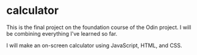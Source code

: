 # calculator
This is the final project on the foundation course of the Odin project. I will be combining everything I've learned so far.

I will make an on-screen calculator using JavaScript, HTML, and CSS.
